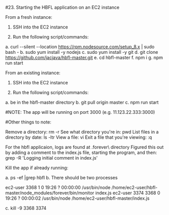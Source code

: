 #23. Starting the HBFL application on an EC2 instance

From a fresh instance:

1.  SSH into the EC2 instance

2.  Run the following script/commands:

  a.  curl --silent --location https://rpm.nodesource.com/setup_8.x | sudo bash -
  b.  sudo yum install -y nodejs
  c.  sudo yum install -y git
  d.  git clone https://github.com/jacjava/hbfl-master.git
  e.  cd hbfl-master
  f.  npm i
  g.  npm run start

From an existing instance:

1.  SSH into the EC2 instance

2.  Run the following script/commands:
  
  a.  be in the hbfl-master directory
  b.  git pull origin master
  c.  npm run start

#NOTE:  The app will be running on port 3000 (e.g. 11.123.22.333:3000)

#Other things to note:

Remove a directory:  rm -r <directory-name>
See what directory you're in:  pwd
List files in a directory by date:  ls -ltr
View a file:  vi <filename>
Exit a file that you're viewing:  :q
  
For the hbfl applicaion, logs are found at .forever\ directory
Figured this out by adding a comment to the index.js file, starting the program, and then: grep -R 'Logging initial comment in index.js' 

Kill the app if already running:

  a.  ps -ef |grep hbfl
  b.  There should be two processes
  
ec2-user  3368     1  0 19:26 ?        00:00:00 /usr/bin/node /home/ec2-user/hbfl-master/node_modules/forever/bin/monitor index.js
ec2-user  3374  3368  0 19:26 ?        00:00:02 /usr/bin/node /home/ec2-user/hbfl-master/index.js

  c.  kill -9 3368 3374

